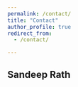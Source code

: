 ```yaml
---
permalink: /contact/
title: "Contact"
author_profile: true
redirect_from: 
  - /contact/

---
```


## Sandeep Rath